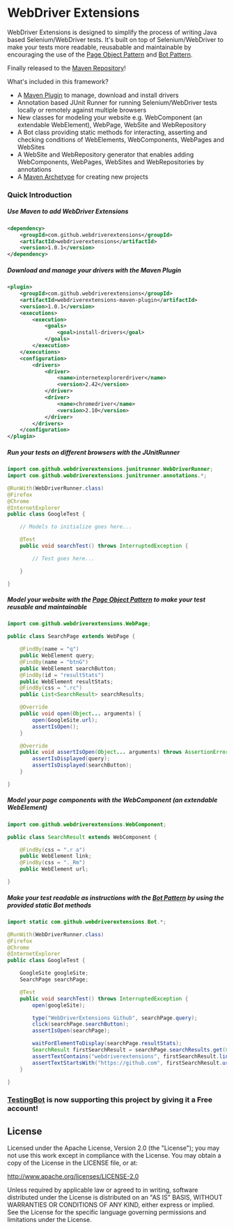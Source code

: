 WebDriver Extensions
===================

WebDriver Extensions is designed to simplify the process of writing Java based Selenium/WebDriver tests. It's built on top of Selenium/WebDriver to make your tests more readable, reusabable and maintainable by encouraging the use of the [Page Object Pattern](https://code.google.com/p/selenium/wiki/PageObjects) and [Bot Pattern](https://code.google.com/p/selenium/wiki/BotStyleTests).

Finally released to the [Maven Repository](http://mvnrepository.com/search?q=webdriverextensions)!

What's included in this framework?
- A [Maven Plugin](https://github.com/webdriverextensions/webdriverextensions-maven-plugin#webdriver-extensions-maven-plugin) to manage, download and install drivers
- Annotation based JUnit Runner for running Selenium/WebDriver tests locally or remotely against multiple browsers
- New classes for modeling your website e.g. WebComponent (an extendable WebElement), WebPage, WebSite and WebRepository
- A Bot class providing static methods for interacting, asserting and checking conditions of WebElements, WebComponents, WebPages and WebSites
- A WebSite and WebRepository generator that enables adding WebComponents, WebPages, WebSites and WebRepositories by annotations
- A [Maven Archetype](https://github.com/webdriverextensions/webdriverextensions-archetype-quickstart#webdriver-extension-archetype-quickstart) for creating new projects


### Quick Introduction

##### Use Maven to add WebDriver Extensions
```xml
<dependency>
	<groupId>com.github.webdriverextensions</groupId>
	<artifactId>webdriverextensions</artifactId>
	<version>1.0.1</version>
</dependency>
```

##### Download and manage your drivers with the Maven Plugin
```xml
<plugin>
    <groupId>com.github.webdriverextensions</groupId>
    <artifactId>webdriverextensions-maven-plugin</artifactId>
    <version>1.0.1</version>
    <executions>
        <execution>
            <goals>
                <goal>install-drivers</goal>
            </goals>
        </execution>
    </executions>
    <configuration>
        <drivers>
            <driver>
                <name>internetexplorerdriver</name>
                <version>2.42</version>
            </driver>
            <driver>
                <name>chromedriver</name>
                <version>2.10</version>
            </driver>
        </drivers>
    </configuration>
</plugin>
```

##### Run your tests on different browsers with the JUnitRunner
```java
import com.github.webdriverextensions.junitrunner.WebDriverRunner;
import com.github.webdriverextensions.junitrunner.annotations.*;

@RunWith(WebDriverRunner.class)
@Firefox
@Chrome
@InternetExplorer
public class GoogleTest {

    // Models to initialize goes here...

    @Test
    public void searchTest() throws InterruptedException {

        // Test goes here...

    }

}
```

##### Model your website with the [Page Object Pattern](https://code.google.com/p/selenium/wiki/PageObjects) to make your test  reusable and maintainable
```java
import com.github.webdriverextensions.WebPage;

public class SearchPage extends WebPage {

    @FindBy(name = "q")
    public WebElement query;
    @FindBy(name = "btnG")
    public WebElement searchButton;
    @FindBy(id = "resultStats")
    public WebElement resultStats;
    @FindBy(css = ".rc")
    public List<SearchResult> searchResults;

    @Override
    public void open(Object... arguments) {
        open(GoogleSite.url);
        assertIsOpen();
    }

    @Override
    public void assertIsOpen(Object... arguments) throws AssertionError {
        assertIsDisplayed(query);
        assertIsDisplayed(searchButton);
    }

}
```

##### Model your page components with the WebComponent (an extendable WebElement)
```java
import com.github.webdriverextensions.WebComponent;

public class SearchResult extends WebComponent {

    @FindBy(css = ".r a")
    public WebElement link;
    @FindBy(css = "._Rm")
    public WebElement url;

}
```

##### Make your test readable as instructions with the [Bot Pattern](https://code.google.com/p/selenium/wiki/BotStyleTests) by using the provided static Bot methods
```java
import static com.github.webdriverextensions.Bot.*;

@RunWith(WebDriverRunner.class)
@Firefox
@Chrome
@InternetExplorer
public class GoogleTest {

    GoogleSite googleSite;
    SearchPage searchPage;

    @Test
    public void searchTest() throws InterruptedException {
        open(googleSite);

        type("WebDriverExtensions Github", searchPage.query);
        click(searchPage.searchButton);
        assertIsOpen(searchPage);

        waitForElementToDisplay(searchPage.resultStats);
        SearchResult firstSearchResult = searchPage.searchResults.get(0);
        assertTextContains("webdriverextensions", firstSearchResult.link);
        assertTextStartsWith("https://github.com", firstSearchResult.url);
    }

}
```



### <a href="http://testingbot.com" target="_blank">TestingBot</a> is now supporting this project by giving it a Free account!


## License

Licensed under the Apache License, Version 2.0 (the "License");
you may not use this work except in compliance with the License.
You may obtain a copy of the License in the LICENSE file, or at:

   http://www.apache.org/licenses/LICENSE-2.0

Unless required by applicable law or agreed to in writing, software
distributed under the License is distributed on an "AS IS" BASIS,
WITHOUT WARRANTIES OR CONDITIONS OF ANY KIND, either express or implied.
See the License for the specific language governing permissions and
limitations under the License.

